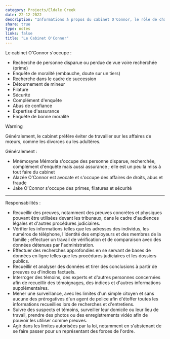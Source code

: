 ```yaml
---
category: Projects/Eldale Creek
date: 22-12-2022
description: "Informations à propos du cabinet O'Connor, le rôle de chaque membre de ce cabinet, ce qu'ils font en règle général, mais aussi les affaires sur lesquels ils ont travaillé."
share: true
type: notes
links: false
title: "Le Cabinet O'Connor"
---
```


Le cabinet O'Connor s'occupe : 
- Recherche de personne disparue ou perdue de vue voire recherchée (prime)
- Enquête de moralité (embauche, doute sur un tiers)
- Recherche dans le cadre de succession
- Détournement de mineur 
- Filature
- Sécurité
- Complément d'enquête
- Abus de confiance
- Expertise d'assurance
- Enquête de bonne moralité

> [!warning]
> Généralement, le cabinet préfère éviter de travailler sur les affaires de mœurs, comme les divorces ou les adultères.


Généralement : 
- Mnémosyne Mémoria s'occupe des personne disparue, recherchée, complément d'enquête mais aussi assurance ; elle est un peu la miss à tout faire du cabinet
- Alazée O'Connor est avocate et s'occupe des affaires de droits, abus et fraude 
- Jake O'Connor s'occupe des primes, filatures et sécurité

---

Responsabilités :
- Recueillir des preuves, notamment des preuves concrètes et physiques pouvant être utilisées devant les tribunaux, dans le cadre d'audiences légales et d'autres procédures judiciaires.
- Vérifier les informations telles que les adresses des individus, les numéros de téléphone, l'identité des employeurs et des membres de la famille ; effectuer un travail de vérification et de comparaison avec des données détenues par l'administration.
- Effectuer des recherches approfondies en se servant de bases de données en ligne telles que les procédures judiciaires et les dossiers publics.
- Recueillir et analyser des données et tirer des conclusions à partir de preuves ou d'indices factuels.
- Interroger des témoins, des experts et d'autres personnes concernées afin de recueillir des témoignages, des indices et d'autres informations supplémentaires.
- Mener une surveillance, avec les limites d'un simple citoyen et sans aucune des prérogatives d'un agent de police afin d'étoffer toutes les informations recueillies lors de recherches et d'entretiens.
- Suivre des suspects et témoins, surveiller leur domicile ou leur lieu de travail, prendre des photos ou des enregistrements vidéo afin de pouvoir les utiliser comme preuves.
- Agir dans les limites autorisées par la loi, notamment en s'abstenant de se faire passer pour un représentant des forces de l'ordre.
